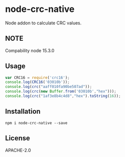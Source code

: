 #  node-crc-native

Node addon to calculate CRC values.

## NOTE
Compability node 15.3.0

## Usage

```javascript
var CRC16 = require('crc16');
console.log(CRC16('03010b'));
console.log(crc("aaff010fa90be507ad"));
console.log(crc(new Buffer.from('03010b',"hex")));
console.log(crc("1af3e8b4c4d8","hex").toString(16));
```

## Installation

```
npm i node-crc-native --save
```

## License
APACHE-2.0
